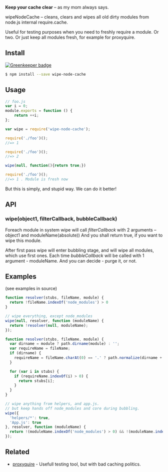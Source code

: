 **Keep your cache clear** – as my mom always says.

wipeNodeCache – cleans, clears and wipes all old dirty modules from node.js internal require.cache. 

Useful for testing purposes when you need to freshly require a module. Or two.
Or just keep all modules fresh, for example for proxyquire.

## Install

[![Greenkeeper badge](https://badges.greenkeeper.io/theKashey/wipeNodeCache.svg)](https://greenkeeper.io/)

```sh
$ npm install --save wipe-node-cache
```

## Usage

```js
// foo.js
var i = 0;
module.exports = function () {
	return ++i;
};
```

```js
var wipe = require('wipe-node-cache');

require('./foo')();
//=> 1

require('./foo')();
//=> 2

wipe(null, function(){return true;})

require('./foo')();
//=> 1 . Module is fresh now
```

But this is simply, and stupid way. We can do it better!

## API

### wipe(object1, filterCallback, bubbleCallback)

Foreach module in system wipe will call _filterCallback_ with 2 arguments – object1 and moduleName(absolute))
And you shall return true, if you want to wipe this module.

After first pass wipe will enter bubbling stage, and will wipe all modules, which use first ones.
Each time _bubbleCallback_ will be called with 1 argument - moduleName.
And you can decide - purge it, or not. 

## Examples

(see examples in source)
```js
function resolver(stubs, fileName, module) {
  return !fileName.indexOf('node_modules') > 0
}

// wipe everything, except node_modules
wipe(null, resolver, function (moduleName) {
  return !resolver(null, moduleName);
});
```

```js
function resolver(stubs, fileName, module) {
  var dirname = module ? path.dirname(module) : '';
  var requireName = fileName;
  if (dirname) {
    requireName = fileName.charAt(0) == '.' ? path.normalize(dirname + '/' + fileName) : fileName;
  }

  for (var i in stubs) {
    if (requireName.indexOf(i) > 0) {
      return stubs[i];
    }
  }
}

// wipe anything from helpers, and app.js.
// but keep hands off node_modules and core during bubbling.
wipe({
  'helpers/*': true,
  'App.js': true
}, resolver, function (moduleName) {
  return !(moduleName.indexOf('node_modules') > 0) && !(moduleName.indexOf('core') > 0)
});
```

## Related

- [proxyquire](https://github.com/thlorenz/proxyquire) - Usefull testing tool, but with bad caching politics.
